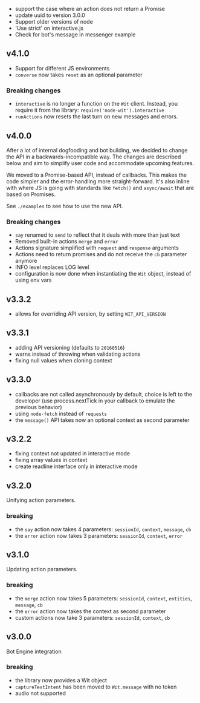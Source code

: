 - support the case where an action does not return a Promise
- update uuid to version 3.0.0
- Support older versions of node
- 'Use strict' on interactive.js
- Check for bot's message in messenger example

## v4.1.0

- Support for different JS environments
- `converse` now takes `reset` as an optional parameter

### Breaking changes

- `interactive` is no longer a function on the `Wit` client. Instead, you require it from the library: `require('node-wit').interactive`
- `runActions` now resets the last turn on new messages and errors.

## v4.0.0

After a lot of internal dogfooding and bot building, we decided to change the API in a backwards-incompatible way. The changes are described below and aim to simplify user code and accommodate upcoming features.

We moved to a Promise-based API, instead of callbacks. This makes the code simpler and the error-handling more straight-forward. It's also inline with where JS is going with standards like `fetch()` and `async/await` that are based on Promises.

See `./examples` to see how to use the new API.


### Breaking changes

- `say` renamed to `send` to reflect that it deals with more than just text
- Removed built-in actions `merge` and `error`
- Actions signature simplified with `request` and `response` arguments
- Actions need to return promises and do not receive the `cb` parameter anymore
- INFO level replaces LOG level
- configuration is now done when instantiating the `Wit` object, instead of using env vars

## v3.3.2

- allows for overriding API version, by setting `WIT_API_VERSION`

## v3.3.1
- adding API versioning (defaults to `20160516`)
- warns instead of throwing when validating actions
- fixing null values when cloning context

## v3.3.0

- callbacks are not called asynchronously by default, choice is left to the developer (use process.nextTick in your callback to emulate the previous behavior)
- using `node-fetch` instead of `requests`
- the `message()` API takes now an optional context as second parameter

## v3.2.2

- fixing context not updated in interactive mode
- fixing array values in context
- create readline interface only in interactive mode

## v3.2.0

Unifying action parameters.

### breaking

- the `say` action now takes 4 parameters: `sessionId`, `context`, `message`, `cb`
- the `error` action now takes 3 parameters: `sessionId`, `context`, `error`

## v3.1.0

Updating action parameters.

### breaking

- the `merge` action now takes 5 parameters: `sessionId`, `context`, `entities`, `message`, `cb`
- the `error` action now takes the context as second parameter
- custom actions now take 3 parameters: `sessionId`, `context`, `cb`

## v3.0.0

Bot Engine integration

### breaking

- the library now provides a Wit object
- `captureTextIntent` has been moved to `Wit.message` with no token
- audio not supported

